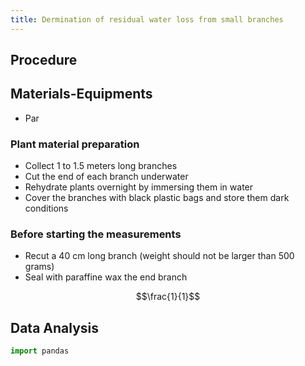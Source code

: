 ```yaml
---
title: Dermination of residual water loss from small branches 
---
```


## Procedure

## Materials-Equipments

+ Par


### Plant material preparation 

+ Collect 1 to 1.5 meters long branches  
+ Cut the end of each branch underwater
+ Rehydrate plants overnight by immersing them in water
+ Cover the branches with black plastic bags and store them dark conditions

### Before starting the measurements

+ Recut a 40 cm long branch (weight should not be larger than 500 grams)
+ Seal with paraffine wax the end branch 


$$\frac{1}{1}$$


## Data Analysis

```python
import pandas
```


